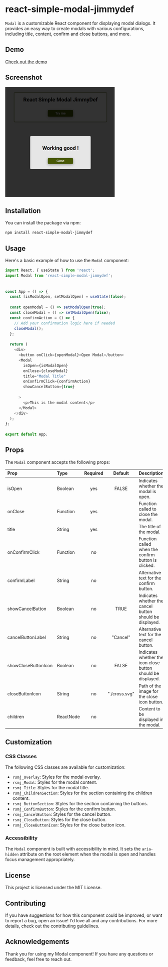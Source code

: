 # react-simple-modal-jimmydef

`Modal` is a customizable React component for displaying modal dialogs. It provides an easy way to create modals with various configurations, including title, content, confirm and close buttons, and more.

## Demo

<a href="https://jimmydef.github.io/react-simple-modal-jimmydef/" target="_blank">Check out the demo</a>

## Screenshot

![Screenshot](./src/assets/screenshot.png)

## Installation

You can install the package via npm:

```bash
npm install react-simple-modal-jimmydef
```

## Usage

Here's a basic example of how to use the `Modal` component:

```javascript
import React, { useState } from 'react';
import Modal from 'react-simple-modal-jimmydef';


const App = () => {
  const [isModalOpen, setModalOpen] = useState(false);

  const openModal = () => setModalOpen(true);
  const closeModal = () => setModalOpen(false);
  const confirmAction = () => {
    // Add your confirmation logic here if needed
    closeModal();
  };

  return (
    <div>
      <button onClick={openModal}>Open Modal</button>
      <Modal
        isOpen={isModalOpen}
        onClose={closeModal}
        title="Modal Title"
        onConfirmClick={confirmAction}
        showCancelButton={true}

      >
        <p>This is the modal content</p>
      </Modal>
    </div>
  );
};

export default App;
```

## Props

The `Modal` component accepts the following props:

| Prop                | Type      | Required |    Default    | Description                                                  |
| :------------------ | :-------- | :------: | :-----------: | :----------------------------------------------------------- |
| isOpen              | Boolean   |   yes    |     FALSE     | Indicates whether the modal is open.                         |
| onClose             | Function  |   yes    |               | Function called to close the modal.                          |
| title               | String    |   yes    |               | The title of the modal.                                      |
| onConfirmClick      | Function  |    no    |               | Function called when the confirm button is clicked.          |
| confirmLabel        | String    |    no    |               | Alternative text for the confirm button.                     |
| showCancelButton    | Boolean   |    no    |     TRUE      | Indicates whether the cancel button should be displayed.     |
| cancelButtonLabel   | String    |    no    |   "Cancel"    | Alternative text for the cancel button.                      |
| showCloseButtonIcon | Boolean   |    no    |     FALSE     | Indicates whether the icon close button should be displayed. |
| closeButtonIcon     | String    |    no    | "./cross.svg" | Path of the image for the close icon button.                 |
| children            | ReactNode |    no    |               | Content to be displayed in the modal.                        |

## Customization

### CSS Classes

The following CSS classes are available for customization:

- `rsmj_Overlay`: Styles for the modal overlay.
- `rsmj_Modal`: Styles for the modal content.
- `rsmj_Title`: Styles for the modal title.
- `rsmj_ChildrenSection`: Styles for the section containing the children content.
- `rsmj_ButtonSection`: Styles for the section containing the buttons.
- `rsmj_ConfirmButton`: Styles for the confirm button.
- `rsmj_CancelButton`: Styles for the cancel button.
- `rsmj_CloseButton`: Styles for the close button.
- `rsmj_CloseButtonIcon`: Styles for the close button icon.

### Accessibility

The `Modal` component is built with accessibility in mind. It sets the `aria-hidden` attribute on the root element when the modal is open and handles focus management appropriately.

## License

This project is licensed under the MIT License.

## Contributing

If you have suggestions for how this component could be improved, or want to report a bug, open an issue! I'd love all and any contributions. For more details, check out the contributing guidelines.

## Acknowledgements

Thank you for using my Modal component! If you have any questions or feedback, feel free to reach out.
